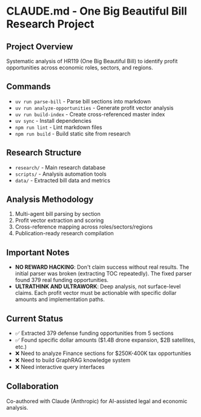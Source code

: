 # CLAUDE.md - One Big Beautiful Bill Research Project

## Project Overview
Systematic analysis of HR119 (One Big Beautiful Bill) to identify profit opportunities across economic roles, sectors, and regions.

## Commands
- `uv run parse-bill` - Parse bill sections into markdown
- `uv run analyze-opportunities` - Generate profit vector analysis
- `uv run build-index` - Create cross-referenced master index
- `uv sync` - Install dependencies
- `npm run lint` - Lint markdown files
- `npm run build` - Build static site from research

## Research Structure
- `research/` - Main research database
- `scripts/` - Analysis automation tools
- `data/` - Extracted bill data and metrics

## Analysis Methodology
1. Multi-agent bill parsing by section
2. Profit vector extraction and scoring
3. Cross-reference mapping across roles/sectors/regions
4. Publication-ready research compilation

## Important Notes
- **NO REWARD HACKING**: Don't claim success without real results. The initial parser was broken (extracting TOC repeatedly). The fixed parser found 379 real funding opportunities.
- **ULTRATHINK AND ULTRAWORK**: Deep analysis, not surface-level claims. Each profit vector must be actionable with specific dollar amounts and implementation paths.

## Current Status
- ✅ Extracted 379 defense funding opportunities from 5 sections
- ✅ Found specific dollar amounts ($1.4B drone expansion, $2B satellites, etc.)
- ❌ Need to analyze Finance sections for $250K-400K tax opportunities
- ❌ Need to build GraphRAG knowledge system
- ❌ Need interactive query interfaces

## Collaboration
Co-authored with Claude (Anthropic) for AI-assisted legal and economic analysis.